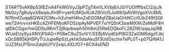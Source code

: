 $START$5vAKBp53fEZnA4FkWGVyJ3pPZgT4m1LXVbj6/iJ0iYUOlfffbsCi2/pJkNk0zy7gRulyxX8eipkJfn9FrryeHUMQvRJAZ6iVct5JoWb1pAV6tVgoXVc8MLN76mfZuqq6QW42CMs+h2uheH4hoZxEGGMqfZBaUaOrkNCci0JbZ49tSQtwe72iHvvvxHKEc4ZHFEMjoKFD5zipAyNPVEF7v/YQ5rK3swMXW/ZeMdP4HqtDkCGgxrhwQDSu9KmT2jRqobwph50h8m25ReEDQkoFL28ZlW/sqqJq/RBWUeEUy9yxXNYjP0AG+P08eC9uZSvlVY/EEBjAVydEbPl8G3ZalOM6dgzFJkjxQcSB85kjHSPyTUJupeRpSzLykhkSdaAkuSf3UdGsctiwTePL0T+p07QiNA1JUJZ3fxLP15no2dqhUYV2xipL4XLfO7+6CX4s$END$